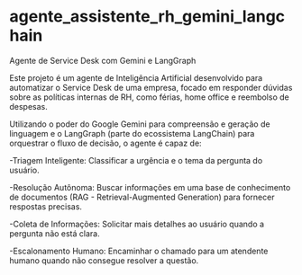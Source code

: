 # agente_assistente_rh_gemini_langchain

Agente de Service Desk com Gemini e LangGraph

Este projeto é um agente de Inteligência Artificial desenvolvido para automatizar o Service Desk de uma empresa, focado em responder dúvidas sobre as políticas internas de RH,
como férias, home office e reembolso de despesas.

Utilizando o poder do Google Gemini para compreensão e geração de linguagem e o LangGraph (parte do ecossistema LangChain) para orquestrar o fluxo de decisão,
o agente é capaz de:

-Triagem Inteligente: Classificar a urgência e o tema da pergunta do usuário.

-Resolução Autônoma: Buscar informações em uma base de conhecimento de documentos (RAG - Retrieval-Augmented Generation) para fornecer respostas precisas.

-Coleta de Informações: Solicitar mais detalhes ao usuário quando a pergunta não está clara.

-Escalonamento Humano: Encaminhar o chamado para um atendente humano quando não consegue resolver a questão.













